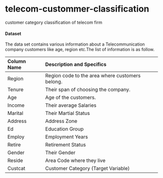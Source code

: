# telecom-custommer-classification
customer category classification of telecom firm

#### Dataset
The data set contains various information about a Telecommunication company customers like age, region etc.The list of information is as follow. 

|Column Name	|Description and Specifics|
|:----|:--|
|Region	|Region code to the area where customers belong.|
|Tenure	|Their span of choosing the company.|
|Age	|Age of the customers.|
|Income	|Their average Salaries|
|Marital	|Their Martial Status|
|Address	|Address Zone|
|Ed	|Education Group|
|Employ	|Employment Years|
|Retire	|Retirement Status|
|Gender	|Their Gender|
|Reside	|Area Code where they live|
|Custcat	|Customer Category (Target Variable)|
